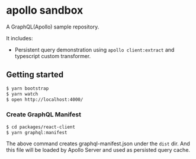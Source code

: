 # apollo sandbox

A GraphQL(Apollo) sample repository.

It includes:

- Persistent query demonstration using `apollo client:extract` and typescript custom transformer.

## Getting started

```sh
$ yarn bootstrap
$ yarn watch
$ open http://localhost:4000/
```

### Create GraphQL Manifest

```sh
$ cd packages/react-client
$ yarn graphql:manifest
```

The above command creates graphql-manifest.json under the `dist` dir.
And this file will be loaded by Apollo Server and used as persisted query cache.
